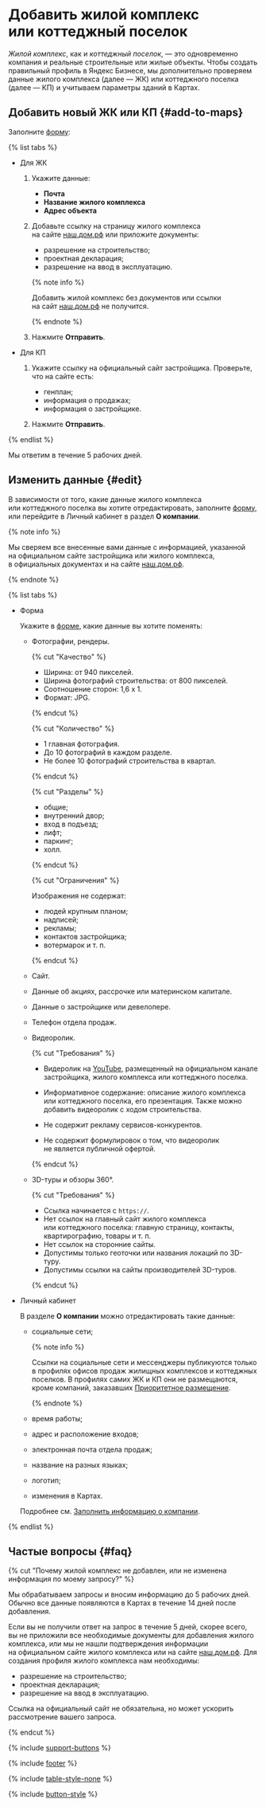 # Добавить жилой комплекс или коттеджный поселок

_Жилой комплекс_, как и _коттеджный поселок_, — это одновременно компания и реальные строительные или жилые объекты. Чтобы создать правильный профиль в Яндекс Бизнесе, мы дополнительно проверяем данные жилого комплекса (далее — ЖК) или коттеджного поселка (далее — КП) и учитываем параметры зданий в Картах.


## Добавить новый ЖК или КП {#add-to-maps}

Заполните [форму](https://forms.yandex.ru/surveys/13483419.e9eccdb58b3fa3ac38a49b10ad05003d7dfe900b/):


{% list tabs %}

- Для ЖК

  
  1. Укажите данные:
      - **Почта**
      - **Название жилого комплекса**
      - **Адрес объекта**
      
  1. Добавьте ссылку на страницу жилого комплекса на сайте [наш.дом.рф](https://наш.дом.рф/) или приложите документы:
      - разрешение на строительство;
      - проектная декларация;
      - разрешение на ввод в эксплуатацию.
      
      {% note info %}
      
      Добавить жилой комплекс без документов или ссылки на сайт [наш.дом.рф](https://наш.дом.рф/) не получится.
      
      {% endnote %}
      
  1. Нажмите **Отправить**.
  

- Для КП

  
  1. Укажите ссылку на официальный сайт застройщика. Проверьте, что на сайте есть:
      - генплан;
      - информация о продажах;
      - информация о застройщике.
      
  1. Нажмите **Отправить**.

{% endlist %}


Мы ответим в течение 5 рабочих дней.


## Изменить данные {#edit}

В зависимости от того, какие данные жилого комплекса или коттеджного поселка вы хотите отредактировать, заполните [форму](https://forms.yandex.ru/surveys/13483436.2a5a3e2bc118ed830e36955e4e181847a5c43a0c/), или перейдите в Личный кабинет в раздел **О компании**.


{% note info %}

Мы сверяем все внесенные вами данные с информацией, указанной на официальном сайте застройщика или жилого комплекса, в официальных документах и на сайте [наш.дом.рф](https://наш.дом.рф/).

{% endnote %}



{% list tabs %}

- Форма

  Укажите в [форме](https://forms.yandex.ru/surveys/13483436.2a5a3e2bc118ed830e36955e4e181847a5c43a0c/), какие данные вы хотите поменять:
  - Фотографии, рендеры.
      
      {% cut "Качество" %}
      
      - Ширина: от 940 пикселей.
      - Ширина фотографий строительства: от 800 пикселей.
      - Соотношение сторон: 1,6 х 1.
      - Формат: JPG.
      
      {% endcut %}
      
      {% cut "Количество" %}
      
      - 1 главная фотография.
      - До 10 фотографий в каждом разделе.
      - Не более 10 фотографий строительства в квартал.
      
      {% endcut %}
      
      {% cut "Разделы" %}
      
      - общие;
      - внутренний двор;
      - вход в подъезд;
      - лифт;
      - паркинг;
      - холл.
      
      {% endcut %}
      
      {% cut "Ограничения" %}
      
      Изображения не содержат:
      - людей крупным планом;
      - надписей;
      - рекламы;
      - контактов застройщика;
      - вотермарок и т. п.
      
      {% endcut %}
      
  - Сайт.
  - Данные об акциях, рассрочке или материнском капитале.
  - Данные о застройщике или девелопере.
  - Телефон отдела продаж.
  - Видеоролик.
      
      {% cut "Требования" %}
      
      - Видеролик на [YouTube](https://www.youtube.com/), размещенный на официальном канале застройщика, жилого комплекса или коттеджного поселка.
      - Информативное содержание: описание жилого комплекса или коттеджного поселка, его презентация.
      Также можно добавить видеоролик с ходом строительства.
      
      - Не содержит рекламу сервисов-конкурентов.
      - Не содержит формулировок о том, что видеоролик не является публичной офертой.
      
      {% endcut %}
      
  - 3D-туры и обзоры 360°.
      
      {% cut "Требования" %}
      
      - Ссылка начинается с `https://`.
      - Нет ссылок на главный сайт жилого комплекса или коттеджного поселка: главную страницу, контакты, квартирографию, товары и т. п.
      - Нет ссылок на сторонние сайты.
      - Допустимы только геоточки или названия локаций по 3D-туру.
      - Допустимы ссылки на сайты производителей 3D-туров.
      
      {% endcut %}
      
  

- Личный кабинет

  
  В разделе **О компании** можно отредактировать такие данные:
  
  - социальные сети;
      
      {% note info %}
      
      Ссылки на социальные сети и мессенджеры публикуются только в профилях офисов продаж жилищных комплексов и коттеджных поселков. В профилях самих ЖК и КП они не размещаются, кроме компаний, заказавших [Приоритетное размещение](../benefits.md).
      
      {% endnote %}
      
  - время работы;
  - адрес и расположение входов;
  - электронная почта отдела продаж;
  - название на разных языках;
  - логотип;
  - изменения в Картах.
  
  Подробнее см. [Заполнить информацию о компании](../manage/edit.md).

{% endlist %}



## Частые вопросы {#faq}


{% cut "Почему жилой комплекс не добавлен, или не изменена информация по моему запросу?" %}


Мы обрабатываем запросы и вносим информацию до 5 рабочих дней. Обычно все данные появляются в Картах в течение 14 дней после добавления.

Если вы не получили ответ на запрос в течение 5 дней, скорее всего, вы не приложили все необходимые документы для добавления жилого комплекса, или мы не нашли подтверждения информации на официальном сайте жилого комплекса или на сайте [наш.дом.рф](https://наш.дом.рф/). Для создания профиля жилого комплекса нам необходимы:

- разрешение на строительство;
- проектная декларация;
- разрешение на ввод в эксплуатацию.

Ссылка на официальный сайт не обязательна, но может ускорить рассмотрение вашего запроса.


{% endcut %}


{% include [support-buttons](../_includes/support-buttons-table.md) %}

{% include [footer](../_includes/footer.md) %}

{% include [table-style-none](../_includes/table-style-none.md) %}

{% include [button-style](../_includes/yellow-button-styles.md) %}
